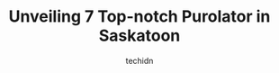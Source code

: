 ---
layout: ampstory
image: https://i0.wp.com/www.auto.or.id/wp-content/uploads/2023/06/purolator-0-saskatoon-1686324677.gif?resize=640,853
author: techidn
featured: false
description: Saskatoon, Saskatchewan, Canada is a haven for Purolator enthusiasts, boasting an impressive array of 7 top-notch establishments. Whether youre a seasoned connoisseur or simply curious to e
title: Unveiling 7 Top-notch Purolator in Saskatoon
cover:
   title: Unveiling 7 Top-notch Purolator in Saskatoon
   subtitle: AUTO.OR.ID
   background: https://www.auto.or.id/wp-content/uploads/2023/06/purolator-0-saskatoon-1686324677.gif

pages: 
 - layout: thirds
   top: <h1>#1 Purolator</h1>
   bottom: "<p>Chester Fried Chicken was hot fresh and ready! The service was fast, friendly, and fabulous!  Its always a pleasure to be served by Grant!</p>"
   background: https://www.auto.or.id/wp-content/uploads/2023/06/purolator-1-saskatoon-1686324678.jpeg
   backgroundblur: true
 - layout: thirds
   top: <h1>#2 Purolator</h1>
   bottom: "<p>2100 8 St E #106, Saskatoon, SK S7H 0V1, Canada</p>"
   background: https://images.unsplash.com/photo-1508974239320-0a029497e820?ixlib=rb-4.0.3&ixid=MnwxMjA3fDB8MHxwaG90by1wYWdlfHx8fGVufDB8fHx8&auto=format&fit=crop&w=640&h=853&q=80
   cta:
      link: https://www.auto.or.id/unveiling-7-top-notch-purolator-in-saskatoon/
      text: Unveiling 7 Top-notch Purolator in Saskatoon
 - layout: thirds
   top: <h1>#3 Purolator Drop Box</h1>
   bottom: "<p>122 1 Ave S, Saskatoon, SK S7K 1K2, Canada</p>"
   background: https://images.unsplash.com/photo-1507136566006-cfc505b114fc?ixlib=rb-4.0.3&ixid=MnwxMjA3fDB8MHxwaG90by1wYWdlfHx8fGVufDB8fHx8&auto=format&fit=crop&w=640&h=853&q=80
   cta:
      link: https://www.auto.or.id/unveiling-7-top-notch-purolator-in-saskatoon/
      text: Unveiling 7 Top-notch Purolator in Saskatoon
 - layout: thirds
   top: <h1>#4 Purolator Drop Box</h1>
   bottom: "<p>15 Innovation Blvd, Saskatoon, SK S7N 2X8, Canada</p>"
   background: https://images.unsplash.com/photo-1627404760301-8efc143749c8?ixlib=rb-4.0.3&ixid=MnwxMjA3fDB8MHxwaG90by1wYWdlfHx8fGVufDB8fHx8&auto=format&fit=crop&w=640&h=853&q=80
   cta:
      link: https://www.auto.or.id/unveiling-7-top-notch-purolator-in-saskatoon/
      text: Unveiling 7 Top-notch Purolator in Saskatoon
 - layout: thirds
   top: <h1>#5 Purolator Drop Box</h1>
   bottom: "<p>2366 Ave C North, Saskatoon, SK S7L 5X5, Canada</p>"
   background: https://images.unsplash.com/photo-1617814065893-00757125efab?ixlib=rb-4.0.3&ixid=MnwxMjA3fDB8MHxwaG90by1wYWdlfHx8fGVufDB8fHx8&auto=format&fit=crop&w=640&h=853&q=80
   cta:
      link: https://www.auto.or.id/unveiling-7-top-notch-purolator-in-saskatoon/
      text: Unveiling 7 Top-notch Purolator in Saskatoon
 - layout: thirds
   top: <h1>#6 Purolator Drop Box</h1>
   bottom: "<p>2625 Airport Dr, Saskatoon, SK S7L 7L1, Canada</p>"
   background: https://images.unsplash.com/photo-1621615645943-6948d5288720?ixlib=rb-4.0.3&ixid=MnwxMjA3fDB8MHxwaG90by1wYWdlfHx8fGVufDB8fHx8&auto=format&fit=crop&w=640&h=853&q=80
   cta:
      link: https://www.auto.or.id/unveiling-7-top-notch-purolator-in-saskatoon/
      text: Unveiling 7 Top-notch Purolator in Saskatoon

 - layout: thirds
   middle: Continue reading...
   background: https://images.unsplash.com/photo-1631526090968-6979b72f2ce2?ixlib=rb-4.0.3&ixid=MnwxMjA3fDB8MHxwaG90by1wYWdlfHx8fGVufDB8fHx8&auto=format&fit=crop&w=640&h=853&q=80
   cta:
      link: https://www.auto.or.id/unveiling-7-top-notch-purolator-in-saskatoon/
      text: Unveiling 7 Top-notch Purolator in Saskatoon

---